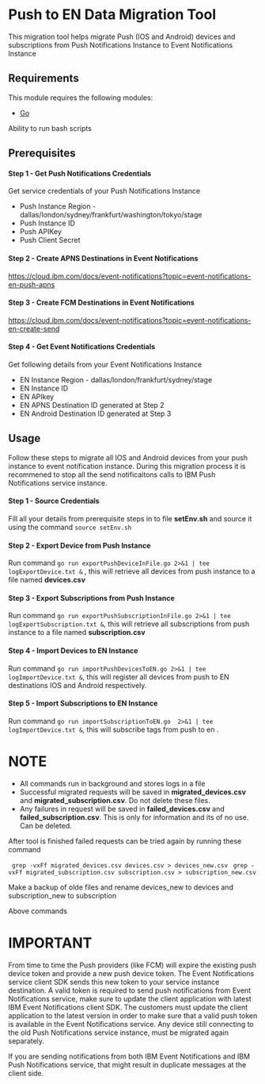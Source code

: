 
# Push to EN Data Migration Tool

This migration tool helps migrate Push (IOS and Android) devices and subscriptions from Push Notifications Instance to Event Notifications Instance

## Requirements

This module requires the following modules:

* [Go](https://go.dev/doc/install)

Ability to run bash scripts

## Prerequisites

#### Step 1 - Get Push Notifications Credentials

Get service credentials of your Push Notifications Instance  

- Push Instance Region - dallas/london/sydney/frankfurt/washington/tokyo/stage
- Push Instance ID
- Push APIKey
- Push Client Secret 

#### Step 2 - Create APNS Destinations in Event Notifications

https://cloud.ibm.com/docs/event-notifications?topic=event-notifications-en-push-apns

#### Step 3 - Create FCM Destinations in Event Notifications

https://cloud.ibm.com/docs/event-notifications?topic=event-notifications-en-create-send

#### Step 4 - Get Event Notifications Credentials

Get following details from your Event Notifications Instance

- EN Instance Region - dallas/london/frankfurt/sydney/stage
- EN Instance ID 
- EN APIkey
- EN APNS Destination ID generated at Step 2
- EN Android Destination ID generated at Step 3



## Usage

Follow these steps to migrate all IOS and Android devices from your push instance to event notification instance. During this migration process it is recommened to stop all the send notificaitons calls to IBM Push Notifications service instance.

#### Step 1 - Source Credentials

Fill all your details from prerequisite steps in to file **setEnv.sh** and source it using the command ```source setEnv.sh```

#### Step 2 - Export Device from Push Instance

Run command ```go run exportPushDeviceInFile.go 2>&1 | tee logExportDevice.txt &``` , this will retrieve all devices from push instance to a file named **devices.csv**


#### Step 3 - Export Subscriptions from Push Instance

Run command ```go run exportPushSubscriptionInFile.go 2>&1 | tee logExportSubscription.txt &```, this will retrieve all subscriptions from push instance to a file named **subscription.csv**

#### Step 4 - Import Devices to EN Instance

Run command ```go run importPushDevicesToEN.go 2>&1 | tee logImportDevice.txt &```, this will register all devices from push to EN destinations IOS and Android respectively. 

#### Step 5 - Import Subscriptions to EN Instance

Run command ```go run importSubscriptionToEN.go  2>&1 | tee logImportDevice.txt &```, this will subscribe tags from push to en . 


# NOTE

- All commands run in background and stores logs in a file
- Successful migrated requests will be saved in **migrated_devices.csv** and **migrated_subscription.csv**. Do not delete these files.
- Any failures in request will be saved in **failed_devices.csv**  and **failed_subscription.csv**. This is only for information and its of no use. Can be deleted.


After tool is finished failed requests can be tried again by running these command 

``` grep -vxFf migrated_devices.csv devices.csv > devices_new.csv```
``` grep -vxFf migrated_subscription.csv subscription.csv > subscription_new.csv```

Make a backup of olde files and rename devices_new to devices and subscription_new to subscription

Above commands

# IMPORTANT
  
  From time to time the Push providers (like FCM) will expire the existing push device token and provide a new push device token. The Event Notifications service client SDK sends this new token to your service instance destination. A valid token is required to send push notifications from Event Notifications service, make sure to update the client application with latest IBM Event Notifications client SDK. The customers must update the client application to the latest version in order to make sure that a valid push token is available in the Event Notifications service. Any device still connecting to the old Push Notifications service instance, must be migrated again separately.
  
  If you are sending notifications from both IBM Event Notifications and IBM Push Notifications service, that might result in duplicate messages at the client side. 

